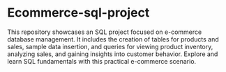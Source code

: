 # Ecommerce-sql-project
This repository showcases an SQL project focused on e-commerce database management. It includes the creation of tables for products and sales, sample data insertion, and queries for viewing product inventory, analyzing sales, and gaining insights into customer behavior. Explore and learn SQL fundamentals with this practical e-commerce scenario.
